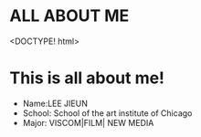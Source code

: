 # ALL ABOUT ME

<DOCTYPE! html>

<html>

<body>

   <h1> This is all about me! </h1>

   <ul>
       <li>Name:LEE JIEUN</li>
       <li>School: School of the art institute of Chicago</li>
       <li>Major: VISCOM|FILM| NEW MEDIA</li>
      </ul>
      

